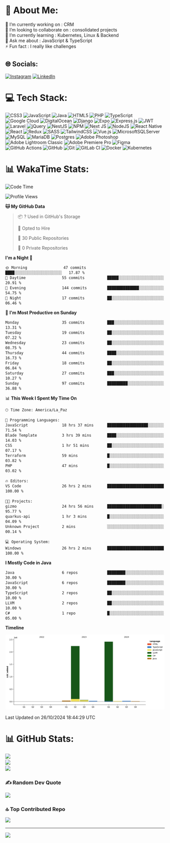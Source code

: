 # 💫 About Me:
🔭 I’m currently working on : CRM <br>👯 I’m looking to collaborate on : consolidated projects<br>🌱 I’m currently learning : Kubernetes, Linux & Backend<br>💬 Ask me about : JavaScript & TypeScript<br>⚡ Fun fact :  I really like challenges 


## 🌐 Socials:
[![Instagram](https://img.shields.io/badge/Instagram-%23E4405F.svg?logo=Instagram&logoColor=white)](https://instagram.com/isaias.photographer) [![LinkedIn](https://img.shields.io/badge/LinkedIn-%230077B5.svg?logo=linkedin&logoColor=white)](https://linkedin.com/in/isaias-badia-26a2571b4) 

# 💻 Tech Stack:
![CSS3](https://img.shields.io/badge/css3-%231572B6.svg?style=for-the-badge&logo=css3&logoColor=white) ![JavaScript](https://img.shields.io/badge/javascript-%23323330.svg?style=for-the-badge&logo=javascript&logoColor=%23F7DF1E) ![Java](https://img.shields.io/badge/java-%23ED8B00.svg?style=for-the-badge&logo=openjdk&logoColor=white) ![HTML5](https://img.shields.io/badge/html5-%23E34F26.svg?style=for-the-badge&logo=html5&logoColor=white) ![PHP](https://img.shields.io/badge/php-%23777BB4.svg?style=for-the-badge&logo=php&logoColor=white) ![TypeScript](https://img.shields.io/badge/typescript-%23007ACC.svg?style=for-the-badge&logo=typescript&logoColor=white) ![Google Cloud](https://img.shields.io/badge/GoogleCloud-%234285F4.svg?style=for-the-badge&logo=google-cloud&logoColor=white) ![DigitalOcean](https://img.shields.io/badge/DigitalOcean-%230167ff.svg?style=for-the-badge&logo=digitalOcean&logoColor=white) ![Django](https://img.shields.io/badge/django-%23092E20.svg?style=for-the-badge&logo=django&logoColor=white) ![Expo](https://img.shields.io/badge/expo-1C1E24?style=for-the-badge&logo=expo&logoColor=#D04A37) ![Express.js](https://img.shields.io/badge/express.js-%23404d59.svg?style=for-the-badge&logo=express&logoColor=%2361DAFB) ![JWT](https://img.shields.io/badge/JWT-black?style=for-the-badge&logo=JSON%20web%20tokens) ![Laravel](https://img.shields.io/badge/laravel-%23FF2D20.svg?style=for-the-badge&logo=laravel&logoColor=white) ![jQuery](https://img.shields.io/badge/jquery-%230769AD.svg?style=for-the-badge&logo=jquery&logoColor=white) ![NestJS](https://img.shields.io/badge/nestjs-%23E0234E.svg?style=for-the-badge&logo=nestjs&logoColor=white) ![NPM](https://img.shields.io/badge/NPM-%23CB3837.svg?style=for-the-badge&logo=npm&logoColor=white) ![Next JS](https://img.shields.io/badge/Next-black?style=for-the-badge&logo=next.js&logoColor=white) ![NodeJS](https://img.shields.io/badge/node.js-6DA55F?style=for-the-badge&logo=node.js&logoColor=white) ![React Native](https://img.shields.io/badge/react_native-%2320232a.svg?style=for-the-badge&logo=react&logoColor=%2361DAFB) ![React](https://img.shields.io/badge/react-%2320232a.svg?style=for-the-badge&logo=react&logoColor=%2361DAFB) ![Redux](https://img.shields.io/badge/redux-%23593d88.svg?style=for-the-badge&logo=redux&logoColor=white) ![SASS](https://img.shields.io/badge/SASS-hotpink.svg?style=for-the-badge&logo=SASS&logoColor=white) ![TailwindCSS](https://img.shields.io/badge/tailwindcss-%2338B2AC.svg?style=for-the-badge&logo=tailwind-css&logoColor=white) ![Vue.js](https://img.shields.io/badge/vue.js-%2335495e.svg?style=for-the-badge&logo=vuedotjs&logoColor=%234FC08D) ![MicrosoftSQLServer](https://img.shields.io/badge/Microsoft%20SQL%20Server-CC2927?style=for-the-badge&logo=microsoft%20sql%20server&logoColor=white) ![MySQL](https://img.shields.io/badge/mysql-4479A1.svg?style=for-the-badge&logo=mysql&logoColor=white) ![MariaDB](https://img.shields.io/badge/MariaDB-003545?style=for-the-badge&logo=mariadb&logoColor=white) ![Postgres](https://img.shields.io/badge/postgres-%23316192.svg?style=for-the-badge&logo=postgresql&logoColor=white) ![Adobe Photoshop](https://img.shields.io/badge/adobe%20photoshop-%2331A8FF.svg?style=for-the-badge&logo=adobe%20photoshop&logoColor=white) ![Adobe Lightroom Classic](https://img.shields.io/badge/Adobe%20Lightroom%20Classic-31A8FF.svg?style=for-the-badge&logo=Adobe%20Lightroom%20Classic&logoColor=white) ![Adobe Premiere Pro](https://img.shields.io/badge/Adobe%20Premiere%20Pro-9999FF.svg?style=for-the-badge&logo=Adobe%20Premiere%20Pro&logoColor=white) ![Figma](https://img.shields.io/badge/figma-%23F24E1E.svg?style=for-the-badge&logo=figma&logoColor=white) ![GitHub Actions](https://img.shields.io/badge/github%20actions-%232671E5.svg?style=for-the-badge&logo=githubactions&logoColor=white) ![GitHub](https://img.shields.io/badge/github-%23121011.svg?style=for-the-badge&logo=github&logoColor=white) ![Git](https://img.shields.io/badge/git-%23F05033.svg?style=for-the-badge&logo=git&logoColor=white) ![GitLab CI](https://img.shields.io/badge/gitlab%20CI-%23181717.svg?style=for-the-badge&logo=gitlab&logoColor=white) ![Docker](https://img.shields.io/badge/docker-%230db7ed.svg?style=for-the-badge&logo=docker&logoColor=white) ![Kubernetes](https://img.shields.io/badge/kubernetes-%23326ce5.svg?style=for-the-badge&logo=kubernetes&logoColor=white)

# 📊 WakaTime Stats:
<!--START_SECTION:waka-->
![Code Time](http://img.shields.io/badge/Code%20Time-417%20hrs%2058%20mins-blue)

![Profile Views](http://img.shields.io/badge/Profile%20Views-86-blue)

**🐱 My GitHub Data** 

> 📦 ? Used in GitHub's Storage 
 > 
> 💼 Opted to Hire
 > 
> 📜 30 Public Repositories 
 > 
> 🔑 0 Private Repositories 
 > 
**I'm a Night 🦉** 

```text
🌞 Morning                47 commits          ████░░░░░░░░░░░░░░░░░░░░░   17.87 % 
🌆 Daytime                55 commits          █████░░░░░░░░░░░░░░░░░░░░   20.91 % 
🌃 Evening                144 commits         ██████████████░░░░░░░░░░░   54.75 % 
🌙 Night                  17 commits          ██░░░░░░░░░░░░░░░░░░░░░░░   06.46 % 
```
📅 **I'm Most Productive on Sunday** 

```text
Monday                   35 commits          ███░░░░░░░░░░░░░░░░░░░░░░   13.31 % 
Tuesday                  19 commits          ██░░░░░░░░░░░░░░░░░░░░░░░   07.22 % 
Wednesday                23 commits          ██░░░░░░░░░░░░░░░░░░░░░░░   08.75 % 
Thursday                 44 commits          ████░░░░░░░░░░░░░░░░░░░░░   16.73 % 
Friday                   18 commits          ██░░░░░░░░░░░░░░░░░░░░░░░   06.84 % 
Saturday                 27 commits          ███░░░░░░░░░░░░░░░░░░░░░░   10.27 % 
Sunday                   97 commits          █████████░░░░░░░░░░░░░░░░   36.88 % 
```


📊 **This Week I Spent My Time On** 

```text
🕑︎ Time Zone: America/La_Paz

💬 Programming Languages: 
JavaScript               18 hrs 37 mins      ██████████████████░░░░░░░   71.54 % 
Blade Template           3 hrs 39 mins       ████░░░░░░░░░░░░░░░░░░░░░   14.03 % 
CSS                      1 hr 51 mins        ██░░░░░░░░░░░░░░░░░░░░░░░   07.17 % 
Terraform                59 mins             █░░░░░░░░░░░░░░░░░░░░░░░░   03.82 % 
PHP                      47 mins             █░░░░░░░░░░░░░░░░░░░░░░░░   03.02 % 

🔥 Editors: 
VS Code                  26 hrs 2 mins       █████████████████████████   100.00 % 

🐱‍💻 Projects: 
gizmo                    24 hrs 56 mins      ████████████████████████░   95.77 % 
quarkus-api              1 hr 3 mins         █░░░░░░░░░░░░░░░░░░░░░░░░   04.09 % 
Unknown Project          2 mins              ░░░░░░░░░░░░░░░░░░░░░░░░░   00.14 % 

💻 Operating System: 
Windows                  26 hrs 2 mins       █████████████████████████   100.00 % 
```

**I Mostly Code in Java** 

```text
Java                     6 repos             ████████░░░░░░░░░░░░░░░░░   30.00 % 
JavaScript               6 repos             ████████░░░░░░░░░░░░░░░░░   30.00 % 
TypeScript               2 repos             ██░░░░░░░░░░░░░░░░░░░░░░░   10.00 % 
LLVM                     2 repos             ██░░░░░░░░░░░░░░░░░░░░░░░   10.00 % 
C#                       1 repo              █░░░░░░░░░░░░░░░░░░░░░░░░   05.00 % 
```



**Timeline**

![Lines of Code chart](https://raw.githubusercontent.com/IsaX01/IsaX01/main/assets/bar_graph.png)


 Last Updated on 26/10/2024 18:44:29 UTC
<!--END_SECTION:waka-->

# 📊 GitHub Stats:
![](https://github-readme-stats.vercel.app/api?username=IsaX01&theme=midnight-purple&hide_border=true&include_all_commits=true&count_private=true)<br/>
![](https://github-readme-streak-stats.herokuapp.com/?user=IsaX01&theme=midnight-purple&hide_border=true)<br/>
![](https://github-readme-stats.vercel.app/api/top-langs/?username=IsaX01&theme=midnight-purple&hide_border=true&include_all_commits=true&count_private=true&layout=compact)

### ✍️ Random Dev Quote
![](https://quotes-github-readme.vercel.app/api?type=horizontal&theme=dark)

### 🔝 Top Contributed Repo
![](https://github-contributor-stats.vercel.app/api?username=IsaX01&limit=5&theme=midnight-purple&combine_all_yearly_contributions=true)

---
[![](https://visitcount.itsvg.in/api?id=IsaX01&icon=0&color=12)](https://visitcount.itsvg.in)

<!-- Proudly created with GPRM ( https://gprm.itsvg.in ) -->
